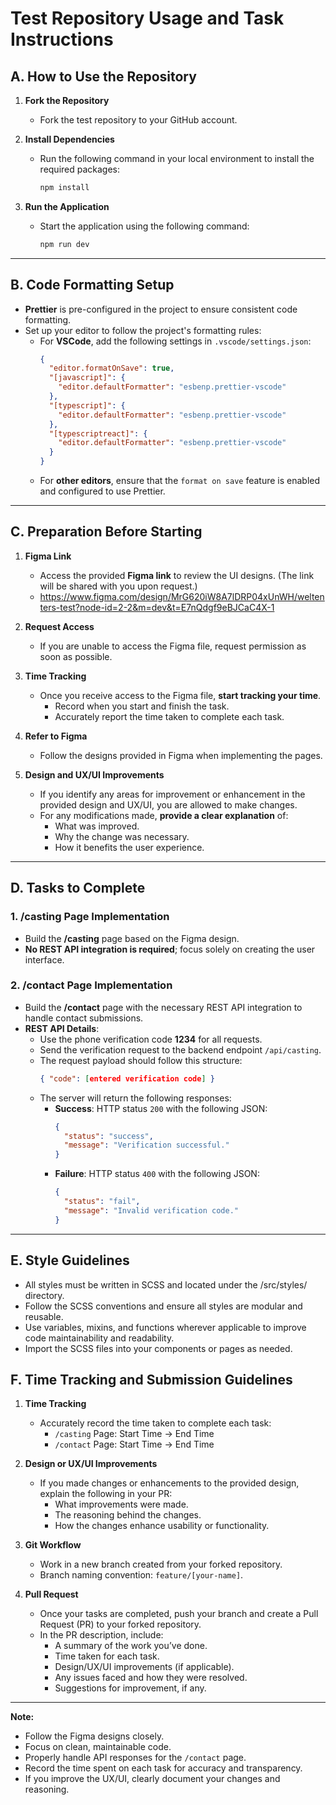 # Test Repository Usage and Task Instructions

## A. **How to Use the Repository**
1. **Fork the Repository**  
   - Fork the test repository to your GitHub account.

2. **Install Dependencies**  
   - Run the following command in your local environment to install the required packages:
     ```bash
     npm install
     ```

3. **Run the Application**  
   - Start the application using the following command:
     ```bash
     npm run dev
     ```

---

## B. **Code Formatting Setup**
- **Prettier** is pre-configured in the project to ensure consistent code formatting.  
- Set up your editor to follow the project's formatting rules:  
  - For **VSCode**, add the following settings in `.vscode/settings.json`:
    ```json
    {
      "editor.formatOnSave": true,
      "[javascript]": {
        "editor.defaultFormatter": "esbenp.prettier-vscode"
      },
      "[typescript]": {
        "editor.defaultFormatter": "esbenp.prettier-vscode"
      },
      "[typescriptreact]": {
        "editor.defaultFormatter": "esbenp.prettier-vscode"
      }
    }
    ```
  - For **other editors**, ensure that the `format on save` feature is enabled and configured to use Prettier.

---

## C. **Preparation Before Starting**
1. **Figma Link**  
   - Access the provided **Figma link** to review the UI designs. (The link will be shared with you upon request.) 
   - https://www.figma.com/design/MrG620iW8A7lDRP04xUnWH/weltenters-test?node-id=2-2&m=dev&t=E7nQdgf9eBJCaC4X-1
     
2. **Request Access**  
   - If you are unable to access the Figma file, request permission as soon as possible.

3. **Time Tracking**  
   - Once you receive access to the Figma file, **start tracking your time**.  
     - Record when you start and finish the task.  
     - Accurately report the time taken to complete each task.

4. **Refer to Figma**  
   - Follow the designs provided in Figma when implementing the pages.

5. **Design and UX/UI Improvements**  
   - If you identify any areas for improvement or enhancement in the provided design and UX/UI, you are allowed to make changes.  
   - For any modifications made, **provide a clear explanation** of:  
     - What was improved.  
     - Why the change was necessary.  
     - How it benefits the user experience.

---

## D. **Tasks to Complete**

### 1. **/casting Page Implementation**
- Build the **/casting** page based on the Figma design.
- **No REST API integration is required**; focus solely on creating the user interface.

### 2. **/contact Page Implementation**
- Build the **/contact** page with the necessary REST API integration to handle contact submissions.  
- **REST API Details**:
  - Use the phone verification code **1234** for all requests.
  - Send the verification request to the backend endpoint `/api/casting`.
  - The request payload should follow this structure:
    ```json
    { "code": [entered verification code] }
    ```
  - The server will return the following responses:
    - **Success**: HTTP status `200` with the following JSON:
      ```json
      {
        "status": "success",
        "message": "Verification successful."
      }
      ```
    - **Failure**: HTTP status `400` with the following JSON:
      ```json
      {
        "status": "fail",
        "message": "Invalid verification code."
      }
      ```

---
## E. Style Guidelines
- All styles must be written in SCSS and located under the /src/styles/ directory.
- Follow the SCSS conventions and ensure all styles are modular and reusable.
- Use variables, mixins, and functions wherever applicable to improve code maintainability and readability.
- Import the SCSS files into your components or pages as needed.

## F. **Time Tracking and Submission Guidelines**
1. **Time Tracking**  
   - Accurately record the time taken to complete each task:
     - `/casting` Page: Start Time → End Time  
     - `/contact` Page: Start Time → End Time  

2. **Design or UX/UI Improvements**  
   - If you made changes or enhancements to the provided design, explain the following in your PR:
     - What improvements were made.  
     - The reasoning behind the changes.  
     - How the changes enhance usability or functionality.

3. **Git Workflow**  
   - Work in a new branch created from your forked repository.  
   - Branch naming convention: `feature/[your-name]`.

4. **Pull Request**  
   - Once your tasks are completed, push your branch and create a Pull Request (PR) to your forked repository.  
   - In the PR description, include:
     - A summary of the work you’ve done.
     - Time taken for each task.
     - Design/UX/UI improvements (if applicable).
     - Any issues faced and how they were resolved.
     - Suggestions for improvement, if any.

---

**Note:**  
- Follow the Figma designs closely.  
- Focus on clean, maintainable code.  
- Properly handle API responses for the `/contact` page.  
- Record the time spent on each task for accuracy and transparency.  
- If you improve the UX/UI, clearly document your changes and reasoning.
